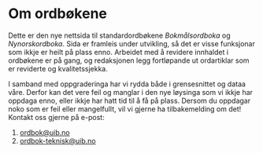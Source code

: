 # Om ordbøkene
Dette er den nye nettsida til standardordbøkene _Bokmålsordboka_ og _Nynorskordboka_. Sida er framleis under utvikling, så det er visse funksjonar som ikkje er heilt på plass enno. Arbeidet med å revidere innhaldet i ordbøkene er på gang, og redaksjonen legg fortløpande ut ordartiklar som er reviderte og kvalitetssjekka.

I samband med oppgraderinga har vi rydda både i grensesnittet og dataa våre. Derfor kan det vere feil og manglar i den nye løysinga som vi ikkje har oppdaga enno, eller ikkje har hatt tid til å få på plass. Dersom du oppdagar noko som er feil eller mangelfullt, vil vi gjerne ha tilbakemelding om det! Kontakt oss gjerne på e-post:

1. [ordbok@uib.no](mailto:ordbok@uib.no)
2. [ordbok-teknisk@uib.no](mailto:ordbok-teknisk@uib.no)